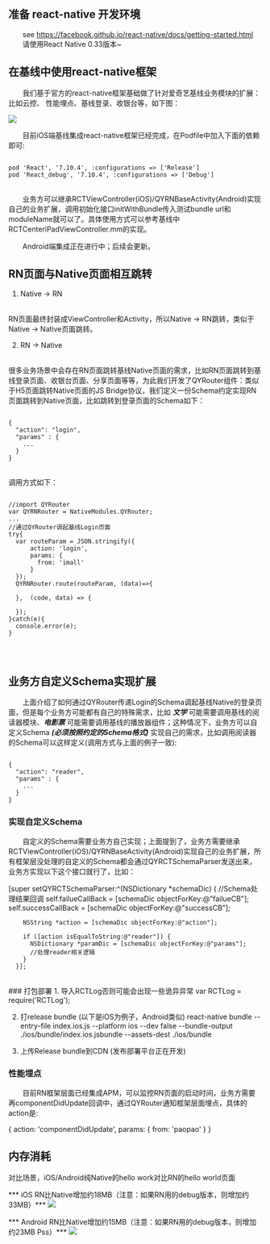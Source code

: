 ## 准备 react-native 开发环境
&emsp;&emsp;see https://facebook.github.io/react-native/docs/getting-started.html
<br>&emsp;&emsp;请使用React Native 0.33版本~

## 在基线中使用react-native框架
&emsp;&emsp;我们基于官方的react-native框架基础做了针对爱奇艺基线业务模块的扩展：比如云控、 性能埋点、基线登录、收银台等，如下图：

![](https://raw.githubusercontent.com/ustcqidi/Image/master/iqiyi_rn_arch.jpeg)

&emsp;&emsp;目前iOS端基线集成react-native框架已经完成，在Podfile中加入下面的依赖即可:
<pre>
<code>
pod 'React', '7.10.4', :configurations => ['Release']
pod 'React_debug', '7.10.4', :configurations => ['Debug']
</code>
</pre>

&emsp;&emsp;业务方可以继承RCTViewController(iOS)/QYRNBaseActivity(Android)实现自己的业务扩展，调用初始化接口initWithBundle传入测试bundle url和moduleName就可以了。具体使用方式可以参考基线中RCTCenteriPadViewController.mm的实现。

&emsp;&emsp;Android端集成正在进行中；后续会更新。

## RN页面与Native页面相互跳转
1. Native -> RN
<br>
RN页面最终封装成ViewController和Activity，所以Native -> RN跳转，类似于Native -> Native页面跳转。

2. RN -> Native
<br>
很多业务场景中会存在RN页面跳转基线Native页面的需求，比如RN页面跳转到基线登录页面、收银台页面、分享页面等等，为此我们开发了QYRouter组件：类似于H5页面跳转Native页面的JS Bridge协议，我们定义一份Schema约定实现RN页面跳转到Native页面，比如跳转到登录页面的Schema如下：
<pre>
<code>
{
  "action": "login",
  "params" : {
    ...
  }
}
</code>
</pre>

调用方式如下：
<pre>
<code>
//import QYRouter
var QYRNRouter = NativeModules.QYRouter;
...
//通过QYRouter调起基线Login页面
try{
  var routeParam = JSON.stringify({
      action: 'login',
      params: {
        from: 'imall'
      }
  });
  QYRNRouter.route(routeParam, (data)=>{
      <!-- successCallback(data); -->
  },  (code, data) => {
      <!-- errorCallback(err, data); -->
  });
}catch(e){
  console.error(e);
}
</pre>
</code>

## 业务方自定义Schema实现扩展

&emsp;&emsp;上面介绍了如何通过QYRouter传递Login的Schema调起基线Native的登录页面，但是每个业务方可能都有自己的特殊需求，比如 ***文学*** 可能需要调用基线的阅读器模块、***电影票*** 可能需要调用基线的播放器组件；这种情况下，业务方可以自定义Schema ***(必须按照约定的Schema格式)*** 实现自己的需求，比如调用阅读器的Schema可以这样定义(调用方式与上面的例子一致):

<code>
{
  "action": "reader",
  "params" : {
    ...
  }
}
</code>

### 实现自定义Schema
&emsp;&emsp;自定义的Schema需要业务方自己实现；上面提到了，业务方需要继承RCTViewController(iOS)/QYRNBaseActivity(Android)实现自己的业务扩展，所有框架层没处理的自定义的Schema都会通过QYRCTSchemaParser发送出来，业务方实现以下这个接口就行了，比如：

[super setQYRCTSchemaParser:^(NSDictionary *schemaDic) {
        //Schema处理结果回调
        self.failueCallBack = [schemaDic objectForKey:@"failueCB"];
        self.successCallBack = [schemaDic objectForKey:@"successCB"];

        NSString *action = [schemaDic objectForKey:@"action"];

        if ([action isEqualToString:@"reader"]) {
          NSDictionary *paramDic = [schemaDic objectForKey:@"params"];
          //处理reader相关逻辑
        }
      }];
<br>
### 打包部署
1. 导入RCTLog否则可能会出现一些诡异异常
var RCTLog = require('RCTLog');

2. 打release bundle (以下是iOS为例子，Android类似)
react-native bundle --entry-file index.ios.js --platform ios --dev false --bundle-output ./ios/bundle/index.ios.jsbundle --assets-dest ./ios/bundle

3. 上传Release bundle到CDN (发布部署平台正在开发)

### 性能埋点
&emsp;&emsp;目前RN框架层面已经集成APM，可以监控RN页面的启动时间，业务方需要再componentDidUpdate回调中，通过QYRouter通知框架层面埋点，具体的action是:

  {
      action: 'componentDidUpdate',
      params: {
        from: 'paopao'
      }
  }



## 内存消耗
对比场景，iOS/Android纯Native的hello work对比RN的hello world页面

*** iOS RN比Native增加约18MB（注意：如果RN用的debug版本，则增加约33MB）***
![](https://github.com/ustcqidi/Image/blob/master/rn_ios.jpeg?raw=true)

*** Android RN比Native增加约15MB（注意：如果RN用的debug版本，则增加约23MB Pss）***
![](https://github.com/ustcqidi/Image/blob/master/rn_android.jpeg?raw=true)
